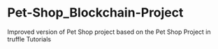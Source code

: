 # Pet-Shop_Blockchain-Project
Improved version of Pet Shop project based on the Pet Shop Project in truffle Tutorials

